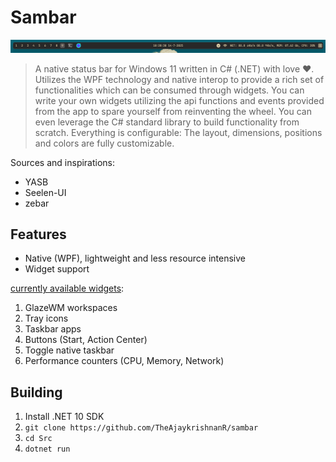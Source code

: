 # Sambar

![showcase_1](https://github.com/TheAjaykrishnanR/sambar/blob/master/Imgs/Screenshot%202025-07-14%20182909.png)

> A native status bar for Windows 11 written in C# (.NET) with love ❤️. Utilizes the WPF technology and native interop to 
provide a rich set of functionalities which can be consumed through widgets. You can write your own widgets utilizing
the api functions and events provided from the app to spare yourself from reinventing the wheel. You can even leverage 
the C# standard library to build functionality from scratch. Everything is configurable: The layout, dimensions,
positions and colors are fully customizable.

Sources and inspirations:

 - YASB
 - Seelen-UI
 - zebar

## Features

 - Native (WPF), lightweight and less resource intensive
 - Widget support

 <ins>currently available widgets</ins>:

 1. GlazeWM workspaces
 2. Tray icons
 3. Taskbar apps
 4. Buttons (Start, Action Center)
 5. Toggle native taskbar
 6. Performance counters (CPU, Memory, Network)


## Building

 1. Install .NET 10 SDK
 2. `git clone https://github.com/TheAjaykrishnanR/sambar`
 3. `cd Src`
 4. `dotnet run`

